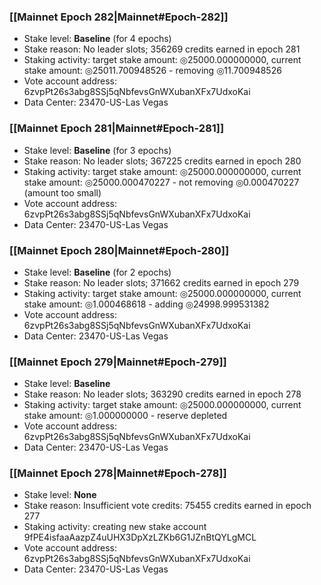 ### [[Mainnet Epoch 282|Mainnet#Epoch-282]]
* Stake level: **Baseline** (for 4 epochs)
* Stake reason: No leader slots; 356269 credits earned in epoch 281
* Staking activity: target stake amount: ◎25000.000000000, current stake amount: ◎25011.700948526 - removing ◎11.700948526
* Vote account address: 6zvpPt26s3abg8SSj5qNbfevsGnWXubanXFx7UdxoKai
* Data Center: 23470-US-Las Vegas
### [[Mainnet Epoch 281|Mainnet#Epoch-281]]
* Stake level: **Baseline** (for 3 epochs)
* Stake reason: No leader slots; 367225 credits earned in epoch 280
* Staking activity: target stake amount: ◎25000.000000000, current stake amount: ◎25000.000470227 - not removing ◎0.000470227 (amount too small)
* Vote account address: 6zvpPt26s3abg8SSj5qNbfevsGnWXubanXFx7UdxoKai
* Data Center: 23470-US-Las Vegas
### [[Mainnet Epoch 280|Mainnet#Epoch-280]]
* Stake level: **Baseline** (for 2 epochs)
* Stake reason: No leader slots; 371662 credits earned in epoch 279
* Staking activity: target stake amount: ◎25000.000000000, current stake amount: ◎1.000468618 - adding ◎24998.999531382
* Vote account address: 6zvpPt26s3abg8SSj5qNbfevsGnWXubanXFx7UdxoKai
* Data Center: 23470-US-Las Vegas
### [[Mainnet Epoch 279|Mainnet#Epoch-279]]
* Stake level: **Baseline**
* Stake reason: No leader slots; 363290 credits earned in epoch 278
* Staking activity: target stake amount: ◎25000.000000000, current stake amount: ◎1.000000000 - reserve depleted
* Vote account address: 6zvpPt26s3abg8SSj5qNbfevsGnWXubanXFx7UdxoKai
* Data Center: 23470-US-Las Vegas
### [[Mainnet Epoch 278|Mainnet#Epoch-278]]
* Stake level: **None**
* Stake reason: Insufficient vote credits: 75455 credits earned in epoch 277
* Staking activity: creating new stake account 9fPE4isfaaAazpZ4uUHX3DpXzLZKb6G1JZnBtQYLgMCL
* Vote account address: 6zvpPt26s3abg8SSj5qNbfevsGnWXubanXFx7UdxoKai
* Data Center: 23470-US-Las Vegas